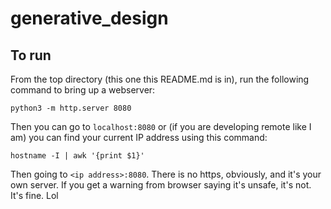 # generative_design

## To run

From the top directory (this one this README.md is in), run the following command to bring up a webserver:

```
python3 -m http.server 8080
```

Then you can go to `localhost:8080` or (if you are developing remote like I am) you can find your current IP address using this command:

```
hostname -I | awk '{print $1}'
```

Then going to `<ip address>:8080`. There is no https, obviously, and it's your own server. If you get a warning from browser saying it's unsafe, it's not. It's fine. Lol